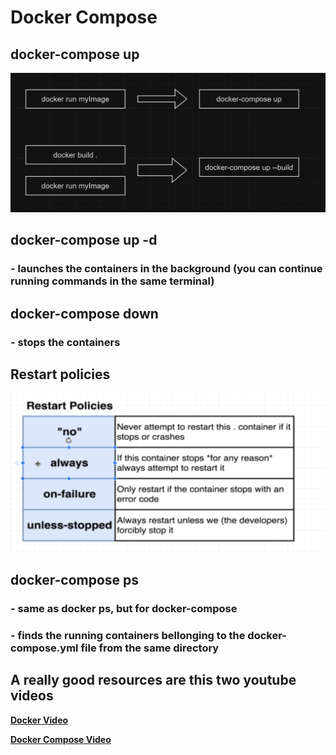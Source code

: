 # Docker Compose

## docker-compose up

![alt text](./images/image.png)

## docker-compose up -d

### - launches the containers in the background (you can continue running commands in the same terminal)

## docker-compose down

### - stops the containers

## Restart policies

![alt text](./images/image-1.png)

## docker-compose ps

### - same as docker ps, but for docker-compose

### - finds the running containers bellonging to the docker-compose.yml file from the same directory

## A really good resources are this two youtube videos

<b>
<a href="https://www.youtube.com/watch?v=YFl2mCHdv24&ab_channel=JakeWright">Docker Video</a>

<a href="https://youtu.be/Qw9zlE3t8Ko?si=lbIB1N1hFQ8dbcsz">Docker Compose Video</a>
</b>
